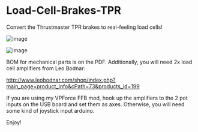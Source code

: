 # Load-Cell-Brakes-TPR

Convert the Thrustmaster TPR brakes to real-feeling load cells!

![image](https://github.com/smitty97/Load-Cell-Brakes-TPR/assets/5961071/004986bb-56c8-4460-be96-0d813be3d09a)

![image](https://github.com/smitty97/Load-Cell-Brakes-TPR/assets/5961071/a65edefb-53c0-4487-883a-76234c3930c6)

BOM for mechanical parts is on the PDF.  Additionally, you will need 2x load cell amplifiers from Leo Bodnar:

http://www.leobodnar.com/shop/index.php?main_page=product_info&cPath=73&products_id=199

If you are using my VPForce FFB mod, hook up the amplifiers to the 2 pot inputs on the USB board and set them as axes.  Otherwise, you will need some kind of joystick input arduino.

Enjoy!
